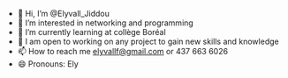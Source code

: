 - 👋 Hi, I’m @Elyvall_Jiddou
- 👀 I’m interested in networking and programming
- 🌱 I’m currently learning at collège Boréal
- 💞️ I am open to working on any project to gain new skills and knowledge
- 📫 How to reach me elyvallf@gmail.com or 437 663 6026
- 😄 Pronouns: Ely
